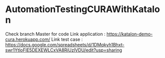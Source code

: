 # AutomationTestingCURAWithKatalon
Check branch Master for code
Link application : https://katalon-demo-cura.herokuapp.com/
Link test case : https://docs.google.com/spreadsheets/d/1DMqkyh1Bhxt-swr1YtloFIE5DEXEWLCxVA8RiUzlVDU/edit?usp=sharing
